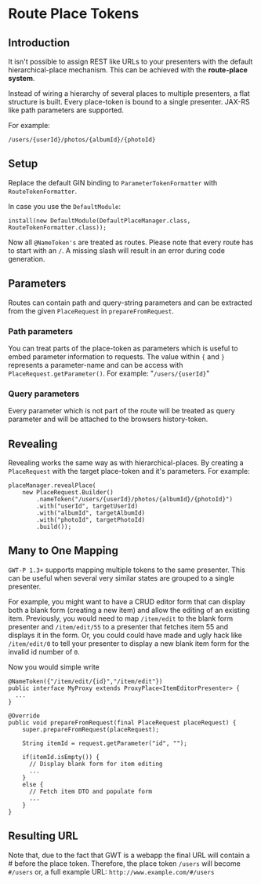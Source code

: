 # Route Place Tokens

## Introduction

It isn't possible to assign REST like URLs to your presenters with the default hierarchical-place mechanism. This can be achieved with the **route-place system**.

Instead of wiring a hierarchy of several places to multiple presenters, a flat structure is built. Every place-token is bound to a single presenter. JAX-RS like path parameters are supported.

For example:

```
/users/{userId}/photos/{albumId}/{photoId}
```

## Setup

Replace the default GIN binding to `ParameterTokenFormatter` with `RouteTokenFormatter`.

In case you use the ``DefaultModule``:

```
install(new DefaultModule(DefaultPlaceManager.class, RouteTokenFormatter.class));
```

Now all `@NameToken's` are treated as routes. Please note that every route has to start with an `/`. A missing slash will result in an error during code generation.


## Parameters

Routes can contain path and query-string parameters and can be extracted from the given  `PlaceRequest` in `prepareFromRequest`.

### Path parameters

You can treat parts of the place-token as parameters which is useful to embed parameter information to requests. The value within `{` and `}` represents a parameter-name and can be access with `PlaceRequest.getParameter()`. For example: "`/users/{userId}`"

### Query parameters

Every parameter which is not part of the route will be treated as query parameter and will be attached to the browsers history-token.

## Revealing

Revealing works the same way as with hierarchical-places. By creating a `PlaceRequest` with the target place-token and it's parameters. For example:


```
placeManager.revealPlace(
    new PlaceRequest.Builder()
        .nameToken("/users/{userId}/photos/{albumId}/{photoId}")
        .with("userId", targetUserId)
        .with("albumId", targetAlbumId)
        .with("photoId", targetPhotoId)
        .build());
```

## Many to One Mapping
`GWT-P 1.3+` supports mapping multiple tokens to the same presenter. This can be useful when several very similar states are grouped to a single presenter.

For example, you might want to have a CRUD editor form that can display both a blank form (creating a new item) and allow the editing of an existing item. Previously, you would need to map `/item/edit` to the blank form presenter and `/item/edit/55` to a presenter that fetches item 55 and displays it in the form. Or, you could could have made and ugly hack like `/item/edit/0` to tell your presenter to display a new blank item form for the invalid id number of `0`.

Now you would simple write

```
@NameToken({"/item/edit/{id}","/item/edit"})
public interface MyProxy extends ProxyPlace<ItemEditorPresenter> {
  ...
}

@Override
public void prepareFromRequest(final PlaceRequest placeRequest) {
    super.prepareFromRequest(placeRequest);

    String itemId = request.getParameter("id", "");

    if(itemId.isEmpty()) {
      // Display blank form for item editing
      ...
    }
    else {
      // Fetch item DTO and populate form
      ...
    }
}
```

## Resulting URL
Note that, due to the fact that GWT is a webapp the final URL will contain a # before the place token. Therefore, the place token `/users` will become `#/users`
or, a full example URL: `http://www.example.com/#/users`
